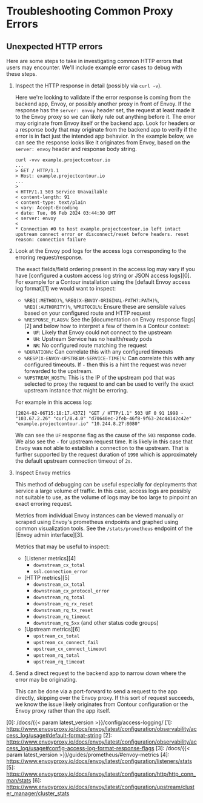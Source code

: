 # Troubleshooting Common Proxy Errors

## Unexpected HTTP errors

Here are some steps to take in investigating common HTTP errors that users may encounter.
We'll include example error cases to debug with these steps.

1. Inspect the HTTP response in detail (possibly via `curl -v`).

    Here we're looking to validate if the error response is coming from the backend app, Envoy, or possibly another proxy in front of Envoy.
    If the response has the `server: envoy` header set, the request at least made it to the Envoy proxy so we can likely rule out anything before it.
    The error may originate from Envoy itself or the backend app.
    Look for headers or a response body that may originate from the backend app to verify if the error is in fact just the intended app behavior.
    In the example below, we can see the response looks like it originates from Envoy, based on the `server: envoy` header and response body string.

    ```
    curl -vvv example.projectcontour.io
    ...
    > GET / HTTP/1.1
    > Host: example.projectcontour.io
    ...
    >
    < HTTP/1.1 503 Service Unavailable
    < content-length: 91
    < content-type: text/plain
    < vary: Accept-Encoding
    < date: Tue, 06 Feb 2024 03:44:30 GMT
    < server: envoy
    <
    * Connection #0 to host example.projectcontour.io left intact
    upstream connect error or disconnect/reset before headers. reset reason: connection failure
    ```

1. Look at the Envoy pod logs for the access logs corresponding to the erroring request/response.

    The exact fields/field ordering present in the access log may vary if you have [configured a custom access log string or JSON access logs][0].
    For example for a Contour installation using the [default Envoy access log format][1] we would want to inspect:
    * `%REQ(:METHOD)%`, `%REQ(X-ENVOY-ORIGINAL-PATH?:PATH)%`, `%REQ(:AUTHORITY)%`, `%PROTOCOL%`: Ensure these are sensible values based on your configured route and HTTP request
    * `%RESPONSE_FLAGS%`: See the [documentation on Envoy response flags][2] and below how to interpret a few of them in a Contour context:
      * `UF`: Likely that Envoy could not connect to the upstream
      * `UH`: Upstream Service has no health/ready pods
      * `NR`: No configured route matching the request
    * `%DURATION%`: Can correlate this with any configured timeouts
    * `%RESP(X-ENVOY-UPSTREAM-SERVICE-TIME)%`: Can correlate this with any configured timeouts. If `-` then this is a hint the request was never forwarded to the upstream.
    * `%UPSTREAM_HOST%`: This is the IP of the upstream pod that was selected to proxy the request to and can be used to verify the exact upstream instance that might be erroring.

    For example in this access log:

    ```
    [2024-02-06T15:18:17.437Z] "GET / HTTP/1.1" 503 UF 0 91 1998 - "103.67.2.26" "curl/8.4.0" "d70640ec-2feb-46f8-9f63-24c44142c42e" "example.projectcontour.io" "10.244.8.27:8080"
    ```

    We can see the `UF` response flag as the cause of the `503` response code.
    We also see the `-` for upstream request time.
    It is likely in this case that Envoy was not able to establish a connection to the upstream.
    That is further supported by the request duration of `1998` which is approximately the default upstream connection timeout of `2s`.

1. Inspect Envoy metrics

   This method of debugging can be useful especially for deployments that service a large volume of traffic.
   In this case, access logs are possibly not suitable to use, as the volume of logs may be too large to pinpoint an exact erroring request.

   Metrics from individual Envoy instances can be viewed manually or scraped using Envoy's prometheus endpoints and graphed using common visualization tools.
   See the `/stats/prometheus` endpoint of the [Envoy admin interface][3].

   Metrics that may be useful to inspect:
   * [Listener metrics][4]
     * `downstream_cx_total`
     * `ssl.connection_error`
   * [HTTP metrics][5]
     * `downstream_cx_total`
     * `downstream_cx_protocol_error`
     * `downstream_rq_total`
     * `downstream_rq_rx_reset`
     * `downstream_rq_tx_reset`
     * `downstream_rq_timeout`
     * `downstream_rq_5xx` (and other status code groups)
   * [Upstream metrics][6]
     * `upstream_cx_total`
     * `upstream_cx_connect_fail`
     * `upstream_cx_connect_timeout`
     * `upstream_rq_total`
     * `upstream_rq_timeout`

1. Send a direct request to the backend app to narrow down where the error may be originating.

    This can be done via a port-forward to send a request to the app directly, skipping over the Envoy proxy.
    If this sort of request succeeds, we know the issue likely originates from Contour configuration or the Envoy proxy rather than the app itself.

[0]: /docs/{{< param latest_version >}}/config/access-logging/
[1]: https://www.envoyproxy.io/docs/envoy/latest/configuration/observability/access_log/usage#default-format-string
[2]: https://www.envoyproxy.io/docs/envoy/latest/configuration/observability/access_log/usage#config-access-log-format-response-flags
[3]: /docs/{{< param latest_version >}}/guides/prometheus/#envoy-metrics
[4]: https://www.envoyproxy.io/docs/envoy/latest/configuration/listeners/stats
[5]: https://www.envoyproxy.io/docs/envoy/latest/configuration/http/http_conn_man/stats
[6]: https://www.envoyproxy.io/docs/envoy/latest/configuration/upstream/cluster_manager/cluster_stats
